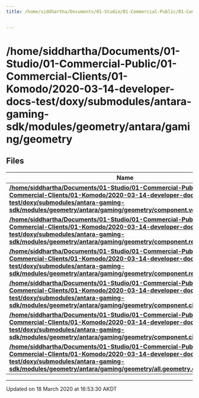 ```yaml
---
title: /home/siddhartha/Documents/01-Studio/01-Commercial-Public/01-Commercial-Clients/01-Komodo/2020-03-14-developer-docs-test/doxy/submodules/antara-gaming-sdk/modules/geometry/antara/gaming/geometry


---
```


# /home/siddhartha/Documents/01-Studio/01-Commercial-Public/01-Commercial-Clients/01-Komodo/2020-03-14-developer-docs-test/doxy/submodules/antara-gaming-sdk/modules/geometry/antara/gaming/geometry






## Files

| Name           |
| -------------- |
| **[/home/siddhartha/Documents/01-Studio/01-Commercial-Public/01-Commercial-Clients/01-Komodo/2020-03-14-developer-docs-test/doxy/submodules/antara-gaming-sdk/modules/geometry/antara/gaming/geometry/component.vertex.hpp](Files/component_8vertex_8hpp.md#file-component.vertex.hpp)**  |
| **[/home/siddhartha/Documents/01-Studio/01-Commercial-Public/01-Commercial-Clients/01-Komodo/2020-03-14-developer-docs-test/doxy/submodules/antara-gaming-sdk/modules/geometry/antara/gaming/geometry/component.rectangle.hpp](Files/component_8rectangle_8hpp.md#file-component.rectangle.hpp)**  |
| **[/home/siddhartha/Documents/01-Studio/01-Commercial-Public/01-Commercial-Clients/01-Komodo/2020-03-14-developer-docs-test/doxy/submodules/antara-gaming-sdk/modules/geometry/antara/gaming/geometry/component.rectangle.cpp](Files/component_8rectangle_8cpp.md#file-component.rectangle.cpp)**  |
| **[/home/siddhartha/Documents/01-Studio/01-Commercial-Public/01-Commercial-Clients/01-Komodo/2020-03-14-developer-docs-test/doxy/submodules/antara-gaming-sdk/modules/geometry/antara/gaming/geometry/component.circle.hpp](Files/component_8circle_8hpp.md#file-component.circle.hpp)**  |
| **[/home/siddhartha/Documents/01-Studio/01-Commercial-Public/01-Commercial-Clients/01-Komodo/2020-03-14-developer-docs-test/doxy/submodules/antara-gaming-sdk/modules/geometry/antara/gaming/geometry/component.circle.cpp](Files/component_8circle_8cpp.md#file-component.circle.cpp)**  |
| **[/home/siddhartha/Documents/01-Studio/01-Commercial-Public/01-Commercial-Clients/01-Komodo/2020-03-14-developer-docs-test/doxy/submodules/antara-gaming-sdk/modules/geometry/antara/gaming/geometry/all.geometry.components.hpp](Files/all_8geometry_8components_8hpp.md#file-all.geometry.components.hpp)**  |

















-------------------------------

Updated on 18 March 2020 at 16:53:30 AKDT
